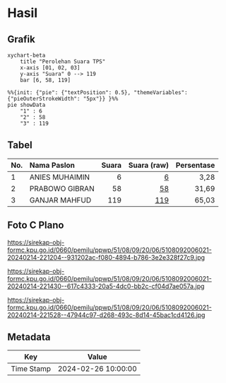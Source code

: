 # Hasil

## Grafik

```mermaid
xychart-beta
    title "Perolehan Suara TPS"
    x-axis [01, 02, 03]
    y-axis "Suara" 0 --> 119
    bar [6, 58, 119]
```

```mermaid
%%{init: {"pie": {"textPosition": 0.5}, "themeVariables": {"pieOuterStrokeWidth": "5px"}} }%%
pie showData
    "1" : 6
    "2" : 58
    "3" : 119
```

## Tabel

| No. | Nama Paslon    | Suara | Suara (raw) | Persentase |
|:--- |:-------------- | -----:| -----------:| ----------:|
| 1   | ANIES MUHAIMIN | 6     | [6][p-1]    | 3,28       |
| 2   | PRABOWO GIBRAN | 58    | [58][p-2]   | 31,69      |
| 3   | GANJAR MAHFUD  | 119   | [119][p-3]  | 65,03      |


[p-1]: https://github.com/gigit-pemilu/pemilu-2024-51-bali/blob/main/pilpres/hitung-suara/sub/51-bali/sub/08-buleleng/sub/09-tejakula/sub/2006-tejakula/sub/021-tps/sub/paslon-1.txt
[p-2]: https://github.com/gigit-pemilu/pemilu-2024-51-bali/blob/main/pilpres/hitung-suara/sub/51-bali/sub/08-buleleng/sub/09-tejakula/sub/2006-tejakula/sub/021-tps/sub/paslon-2.txt
[p-3]: https://github.com/gigit-pemilu/pemilu-2024-51-bali/blob/main/pilpres/hitung-suara/sub/51-bali/sub/08-buleleng/sub/09-tejakula/sub/2006-tejakula/sub/021-tps/sub/paslon-3.txt

## Foto C Plano

https://sirekap-obj-formc.kpu.go.id/0660/pemilu/ppwp/51/08/09/20/06/5108092006021-20240214-221204--931202ac-f080-4894-b786-3e2e328f27c9.jpg

https://sirekap-obj-formc.kpu.go.id/0660/pemilu/ppwp/51/08/09/20/06/5108092006021-20240214-221430--617c4333-20a5-4dc0-bb2c-cf04d7ae057a.jpg

https://sirekap-obj-formc.kpu.go.id/0660/pemilu/ppwp/51/08/09/20/06/5108092006021-20240214-221528--47944c97-d268-493c-8d14-45bac1cd4126.jpg


## Metadata

| Key        | Value               |
| ---------- | ------------------- |
| Time Stamp | 2024-02-26 10:00:00 |



